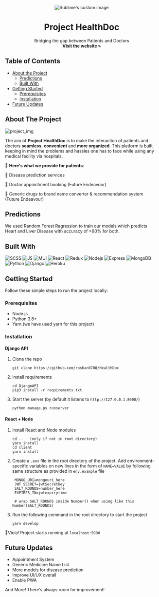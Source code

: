 <p align="center">
  <img src="https://user-images.githubusercontent.com/60403638/118405967-e7c9a180-b697-11eb-9220-c7e534c4afe0.png" alt="Sublime's custom image"/>
  <h1 align="center">Project HealthDoc</h1>
  <p align="center">
    Bridging the gap between Patients and Doctors 
    <br />
    <a href="https://healthdoc.herokuapp.com/"><strong>Visit the website »</strong></a>
  </p>
</p>

## Table of Contents

* [About the Project](#about-the-project)
  * [Predictions](#predictions)
  * [Built With](#built-with)
* [Getting Started](#getting-started)
  * [Prerequisites](#prerequisites)
  * [Installation](#installation)
* [Future Updates](#future-updates)


## About The Project

<img src="https://user-images.githubusercontent.com/60403638/118406404-93272600-b699-11eb-8609-3e222af021b1.png" alt="project_img" />

The aim of **Project HealthDoc** is to make the interaction of patients and doctors **seamless**, **convenient** and **more organized**. This platform is built keeping in mind the problems and hassles one has to face while using any medical facility via hospitals.

:face_with_thermometer: **Here's what we provide for patients**:

:dna: Disease prediction services

:page_facing_up: Doctor appointment booking (Future Endeavour)

:pill: Generic drugs to brand name converter & recommendation system (Future Endeavour)


## Predictions

We used Random Forest Regression to train our models which predicts Heart and Liver Disease with accuracy of >90% for both.


## Built With

<p float = "left">

<img alt="SCSS" src="https://img.shields.io/badge/Sass-CC6699?style=for-the-badge&logo=sass&logoColor=white" />

<img alt="JS" src="https://img.shields.io/badge/-JavaScript-F7DF1E?style=flat-square&logo=javascript&logoColor=black">

<img alt="MUI" src="https://img.shields.io/badge/Material--UI-0081CB?style=for-the-badge&logo=material-ui&logoColor=white" />

<img alt="React" src="https://img.shields.io/badge/-React-61DAFB?style=flat-square&logo=react&logoColor=white" />

<img alt="Redux" src="https://img.shields.io/badge/Redux-593D88?style=for-the-badge&logo=redux&logoColor=white" />

<img alt="Nodejs" src="https://img.shields.io/badge/-Node.js-339933?style=flat-square&logo=node.js&logoColor=white" />

<img alt="Express" src="https://img.shields.io/badge/Express.js-404D59?style=for-the-badge&logo=express&logoColor=white" />

<img alt="MongoDB" src="https://img.shields.io/badge/-MongoDB-47A248?style=flat-square&logo=MongoDB&logoColor=white" />

<img alt="Python" src="https://img.shields.io/badge/-Python-3776AB?style=flat-square&logo=python&logoColor=white" />

<img alt="Django" src="https://img.shields.io/badge/Django-092E20?style=for-the-badge&logo=django&logoColor=white" />

<img alt="Heroku" src="https://img.shields.io/badge/-Heroku-430098?style=flat-square&logo=heroku&logoColor=white" />

</p>

## Getting Started

Follow these simple steps to run the project locally:

### Prerequisites

- Node.js
- Python 3.8+
- Yarn (we have used yarn for this project)

### Installation

#### Django API

1. Clone the repo

   ```
   git clone https://github.com/roshan0708/HealthDoc
   ```
   
2. Install requirements

   ```
   cd DjangoAPI
   pip3 install -r requirements.txt
   ```
   
3. Start the server (by default it listens to `http://127.0.0.1:8000/`)

   ```
   python manage.py runserver
   ```

#### React + Node

1. Install React and Node modules

   ```
   cd ..   (only if not in root directory)
   yarn install
   cd client
   yarn install
   ```
   
2. Create a `.env` file in the root directory of the project. Add environment-specific variables on new lines in the form of `NAME=VALUE` by following same structure as provided in `env.example` file

   ```dosini
    MONGO_URI=mongouri_here
    JWT_SECRET=jwtSecretkey
    SALT_ROUNDS=number_here
    EXPIRES_IN=jwtexpirytime

    # wrap SALT_ROUNDS inside Number() when using like this Number(SALT_ROUNDS)
   ```

3. Run the following command in the root directory to start the project

   ```
   yarn develop
   ```
   
🤩Viola! Project starts running at `localhost:5000`

## Future Updates

- Appointment System
- Generic Medicine Name List
- More models for disease prediction
- Improve UI/UX overall
- Enable PWA

And More! There's always room for improvement!
